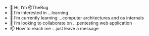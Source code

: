 - 👋 Hi, I’m @TheBug
- 👀 I’m interested in ...learning
- 🌱 I’m currently learning ...computer architectures and os internals
- 💞️ I’m looking to collaborate on ...pentesting web application
- 📫 How to reach me ...just leave a message

<!---
ddeebug/ddeebug is a ✨ special ✨ repository because its `README.md` (this file) appears on your GitHub profile.
You can click the Preview link to take a look at your changes.
--->
